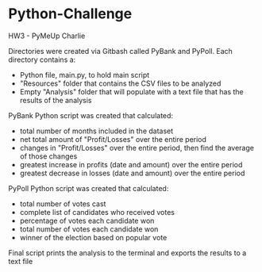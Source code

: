 # Python-Challenge
HW3 - PyMeUp Charlie


Directories were created via Gitbash called PyBank and PyPoll.
Each directory contains a:
- Python file, main.py, to hold main script
- "Resources" folder that contains the CSV files to be analyzed
- Empty "Analysis" folder that will populate with a text file that has the results of the analysis



PyBank
Python script was created that calculated:
- total number of months included in the dataset
- net total amount of "Profit/Losses" over the entire period
- changes in "Profit/Losses" over the entire period, then find the average of those changes
- greatest increase in profits (date and amount) over the entire period
- greatest decrease in losses (date and amount) over the entire period



PyPoll
Python script was created that calculated:
- total number of votes cast
- complete list of candidates who received votes
- percentage of votes each candidate won
- total number of votes each candidate won
- winner of the election based on popular vote



Final script prints the analysis to the terminal and exports the results to a text file
